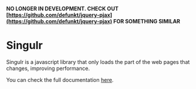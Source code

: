 **NO LONGER IN DEVELOPMENT. CHECK OUT [https://github.com/defunkt/jquery-pjax](https://github.com/defunkt/jquery-pjax) FOR SOMETHING SIMILAR**

# Singulr
Singulr is a javascript library that only loads the part of the web pages that changes, improving performance.

You can check the full documentation [here](https://richyliu.github.io/singulr).

